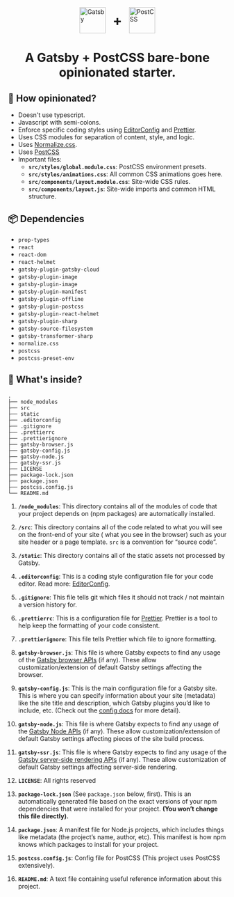<div style="display: flex; justify-content: center; align-items: center;">
  <a href="https://www.gatsbyjs.com">
    <img alt="Gatsby" src="https://www.gatsbyjs.com/Gatsby-Monogram.svg" width="60" height="60" />
  </a>
  <div style="margin: 0 16px; font-size: 32px; font-weight: bold">+</div>
  <a href="https://postcss.org">
    <img alt="PostCSS" src="https://raw.githubusercontent.com/postcss/brand/master/dist/postcss-logo-symbol.svg" width="60" height="60" />
  </a>  
</div>
<h1 align="center">
  A Gatsby + PostCSS bare-bone opinionated starter.
</h1>

## 🤔 How opinionated?

- Doesn't use typescript.
- Javascript with semi-colons.
- Enforce specific coding styles using [EditorConfig](https://editorconfig.org/) and [Prettier](https://prettier.io/).
- Uses CSS modules for separation of content, style, and logic.
- Uses [Normalize.css](https://necolas.github.io/normalize.css/).
- Uses [PostCSS](https://postcss.org/)
- Important files:
  - **`src/styles/global.module.css`**: PostCSS environment presets.
  - **`src/styles/animations.css`**: All common CSS animations goes here.
  - **`src/components/layout.module.css`**: Site-wide CSS rules.
  - **`src/components/layout.js`**: Site-wide imports and common HTML structure.

## 📦 Dependencies

- `prop-types`
- `react`
- `react-dom`
- `react-helmet`
- `gatsby-plugin-gatsby-cloud`
- `gatsby-plugin-image`
- `gatsby-plugin-image`
- `gatsby-plugin-manifest`
- `gatsby-plugin-offline`
- `gatsby-plugin-postcss`
- `gatsby-plugin-react-helmet`
- `gatsby-plugin-sharp`
- `gatsby-source-filesystem`
- `gatsby-transformer-sharp`
- `normalize.css`
- `postcss`
- `postcss-preset-env`

## 🧐 What's inside?

    .
    ├── node_modules
    ├── src
    ├── static
    ├── .editorconfig
    ├── .gitignore
    ├── .prettierrc
    ├── .prettierignore
    ├── gatsby-browser.js
    ├── gatsby-config.js
    ├── gatsby-node.js
    ├── gatsby-ssr.js
    ├── LICENSE
    ├── package-lock.json
    ├── package.json
    ├── postcss.config.js
    └── README.md

1. **`/node_modules`**: This directory contains all of the modules of code that your project depends on (npm packages)
   are automatically installed.

2. **`/src`**: This directory contains all of the code related to what you will see on the front-end of your site (
   what you see in the browser) such as your site header or a page template. `src` is a convention for “source code”.

3. **`/static`**: This directory contains all of the static assets not processed by Gatsby.

4. **`.editorconfig`**: This is a coding style configuration file for your code editor. Read
   more: [EditorConfig](https://editorconfig.org/).

5. **`.gitignore`**: This file tells git which files it should not track / not maintain a version history for.

6. **`.prettierrc`**: This is a configuration file for [Prettier](https://prettier.io/). Prettier is a tool to help keep
   the formatting of your code consistent.

7. **`.prettierignore`**: This file tells Prettier which file to ignore formatting.

8. **`gatsby-browser.js`**: This file is where Gatsby expects to find any usage of
   the [Gatsby browser APIs](https://www.gatsbyjs.com/docs/browser-apis/) (if any). These allow customization/extension
   of default Gatsby settings affecting the browser.

9. **`gatsby-config.js`**: This is the main configuration file for a Gatsby site. This is where you can specify
   information about your site (metadata) like the site title and description, which Gatsby plugins you’d like to
   include, etc. (Check out the [config docs](https://www.gatsbyjs.com/docs/gatsby-config/) for more detail).

10. **`gatsby-node.js`**: This file is where Gatsby expects to find any usage of
    the [Gatsby Node APIs](https://www.gatsbyjs.com/docs/node-apis/) (if any). These allow customization/extension of
    default Gatsby settings affecting pieces of the site build process.

11. **`gatsby-ssr.js`**: This file is where Gatsby expects to find any usage of
    the [Gatsby server-side rendering APIs](https://www.gatsbyjs.com/docs/ssr-apis/) (if any). These allow customization
    of default Gatsby settings affecting server-side rendering.

12. **`LICENSE`**: All rights reserved

13. **`package-lock.json`** (See `package.json` below, first). This is an automatically generated file based on the
    exact versions of your npm dependencies that were installed for your project. **(You won’t change this file
    directly).**

14. **`package.json`**: A manifest file for Node.js projects, which includes things like metadata (the project’s name,
    author, etc). This manifest is how npm knows which packages to install for your project.
15. **`postcss.config.js`**: Config file for PostCSS (This project uses PostCSS extensively).

16. **`README.md`**: A text file containing useful reference information about this project.
